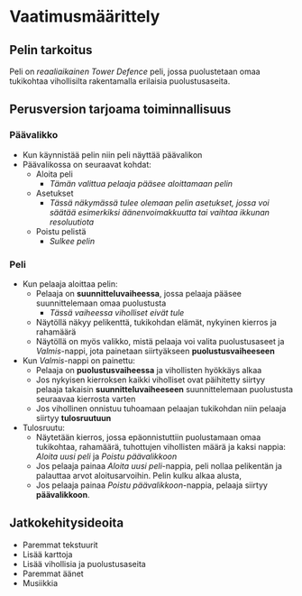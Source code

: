 # Vaatimusmäärittely

## Pelin tarkoitus
Peli on *reaaliaikainen Tower Defence* peli, jossa puolustetaan omaa tukikohtaa vihollisilta rakentamalla erilaisia puolustusaseita.

## Perusversion tarjoama toiminnallisuus

### Päävalikko
- Kun käynnistää pelin niin peli näyttää päävalikon
- Päävalikossa on seuraavat kohdat:
  - Aloita peli
    - *Tämän valittua pelaaja pääsee aloittamaan pelin*
  - Asetukset
    - *Tässä näkymässä tulee olemaan pelin asetukset, jossa voi säätää esimerkiksi äänenvoimakkuutta tai vaihtaa ikkunan resoluutiota*
  - Poistu pelistä
    - *Sulkee pelin*

### Peli
- Kun pelaaja aloittaa pelin:
  - Pelaaja on **suunnitteluvaiheessa**, jossa pelaaja pääsee suunnittelemaan omaa puolustusta
    - *Tässä vaiheessa viholliset eivät tule*
  - Näytöllä näkyy pelikenttä, tukikohdan elämät, nykyinen kierros ja rahamäärä
  - Näytöllä on myös valikko, mistä pelaaja voi valita puolustusaseet ja *Valmis*-nappi, jota painetaan siirtyäkseen **puolustusvaiheeseen**
- Kun *Valmis*-nappi on painettu:
  - Pelaaja on **puolustusvaiheessa** ja vihollisten hyökkäys alkaa
  - Jos nykyisen kierroksen kaikki viholliset ovat päihitetty siirtyy pelaaja takaisin **suunnitteluvaiheeseen** suunnittelemaan puolustusta seuraavaa kierrosta varten
  - Jos vihollinen onnistuu tuhoamaan pelaajan tukikohdan niin pelaaja siirtyy **tulosruutuun**
- Tulosruutu:
  - Näytetään kierros, jossa epäonnistuttiin puolustamaan omaa tukikohtaa, rahamäärä, tuhottujen vihollisten määrä ja kaksi nappia: *Aloita uusi peli* ja *Poistu päävalikkoon*
  - Jos pelaaja painaa *Aloita uusi peli*-nappia, peli nollaa pelikentän ja palauttaa arvot aloitusarvoihin. Pelin kulku alkaa alusta,
  - Jos pelaaja painaa *Poistu päävalikkoon*-nappia, pelaaja siirtyy **päävalikkoon**.

## Jatkokehitysideoita
- Paremmat tekstuurit
- Lisää karttoja
- Lisää vihollisia ja puolustusaseita
- Paremmat äänet
- Musiikkia
